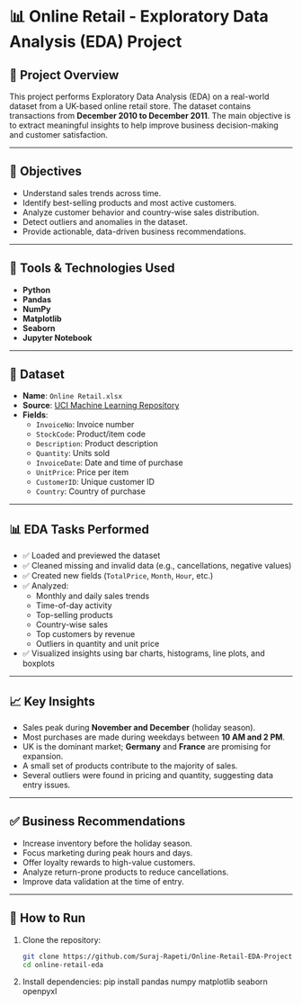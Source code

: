 # 📊 Online Retail - Exploratory Data Analysis (EDA) Project

## 📁 Project Overview

This project performs Exploratory Data Analysis (EDA) on a real-world dataset from a UK-based online retail store. The dataset contains transactions from **December 2010 to December 2011**. The main objective is to extract meaningful insights to help improve business decision-making and customer satisfaction.

---

## 📌 Objectives

- Understand sales trends across time.
- Identify best-selling products and most active customers.
- Analyze customer behavior and country-wise sales distribution.
- Detect outliers and anomalies in the dataset.
- Provide actionable, data-driven business recommendations.

---

## 🧰 Tools & Technologies Used

- **Python**
- **Pandas**
- **NumPy**
- **Matplotlib**
- **Seaborn**
- **Jupyter Notebook**

---

## 📂 Dataset

- **Name**: `Online Retail.xlsx`
- **Source**: [UCI Machine Learning Repository](https://archive.ics.uci.edu/ml/datasets/online+retail) 
- **Fields**:
  - `InvoiceNo`: Invoice number
  - `StockCode`: Product/item code
  - `Description`: Product description
  - `Quantity`: Units sold
  - `InvoiceDate`: Date and time of purchase
  - `UnitPrice`: Price per item
  - `CustomerID`: Unique customer ID
  - `Country`: Country of purchase

---

## 📊 EDA Tasks Performed

- ✅ Loaded and previewed the dataset
- ✅ Cleaned missing and invalid data (e.g., cancellations, negative values)
- ✅ Created new fields (`TotalPrice`, `Month`, `Hour`, etc.)
- ✅ Analyzed:
  - Monthly and daily sales trends
  - Time-of-day activity
  - Top-selling products
  - Country-wise sales
  - Top customers by revenue
  - Outliers in quantity and unit price
- ✅ Visualized insights using bar charts, histograms, line plots, and boxplots

---

## 📈 Key Insights

- Sales peak during **November and December** (holiday season).
- Most purchases are made during weekdays between **10 AM and 2 PM**.
- UK is the dominant market; **Germany** and **France** are promising for expansion.
- A small set of products contribute to the majority of sales.
- Several outliers were found in pricing and quantity, suggesting data entry issues.

---

## ✅ Business Recommendations

- Increase inventory before the holiday season.
- Focus marketing during peak hours and days.
- Offer loyalty rewards to high-value customers.
- Analyze return-prone products to reduce cancellations.
- Improve data validation at the time of entry.

---

## 🧾 How to Run

1. Clone the repository:
   ```bash
   git clone https://github.com/Suraj-Rapeti/Online-Retail-EDA-Project.git
   cd online-retail-eda
2. Install dependencies:
   pip install pandas numpy matplotlib seaborn openpyxl


